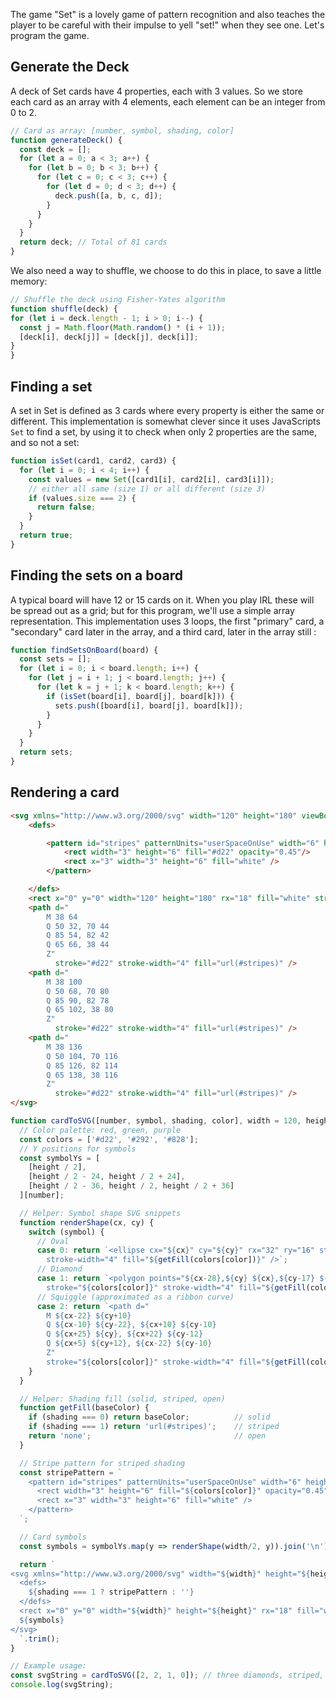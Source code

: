 The game "Set" is a lovely game of pattern recognition and also teaches the player to be careful with their impulse to yell "set!" when they see one. Let's program the game.

## Generate the Deck
A deck of Set cards have 4 properties, each with 3 values. So we store each card as an array with 4 elements, each element can be an integer from 0 to 2.

```js
// Card as array: [number, symbol, shading, color]
function generateDeck() {
  const deck = [];
  for (let a = 0; a < 3; a++) {
    for (let b = 0; b < 3; b++) {
      for (let c = 0; c < 3; c++) {
        for (let d = 0; d < 3; d++) {
          deck.push([a, b, c, d]);
        }
      }
    }
  }
  return deck; // Total of 81 cards
}

```
We also need a way to shuffle, we choose to do this in place, to save a little memory:

```js
// Shuffle the deck using Fisher-Yates algorithm
function shuffle(deck) {
for (let i = deck.length - 1; i > 0; i--) {
  const j = Math.floor(Math.random() * (i + 1));
  [deck[i], deck[j]] = [deck[j], deck[i]];
}
}
```

## Finding a set

A set in Set is defined as 3 cards where every property is either the same or different. This implementation is somewhat clever since it uses JavaScripts `Set` to find a set, by using it to check when only 2 properties are the same, and so not a set: 

```js
function isSet(card1, card2, card3) {
  for (let i = 0; i < 4; i++) {
    const values = new Set([card1[i], card2[i], card3[i]]);
    // either all same (size 1) or all different (size 3)
    if (values.size === 2) {
      return false;
    }
  }
  return true;
}
```

## Finding the sets on a board

A typical board will have 12 or 15 cards on it. When you play IRL these will be spread out as a grid; but for this program, we'll use a simple array representation. This implementation uses 3 loops, the first "primary" card, a "secondary" card later in the array, and a third card, later in the array still :

```js
function findSetsOnBoard(board) {
  const sets = [];
  for (let i = 0; i < board.length; i++) {
    for (let j = i + 1; j < board.length; j++) {
      for (let k = j + 1; k < board.length; k++) {
        if (isSet(board[i], board[j], board[k])) {
          sets.push([board[i], board[j], board[k]]);
        }
      }
    }
  }
  return sets;
}

```

## Rendering a card
```html
<svg xmlns="http://www.w3.org/2000/svg" width="120" height="180" viewBox="0 0 120 180">
    <defs>

        <pattern id="stripes" patternUnits="userSpaceOnUse" width="6" height="6">
            <rect width="3" height="6" fill="#d22" opacity="0.45"/>
            <rect x="3" width="3" height="6" fill="white" />
        </pattern>

    </defs>
    <rect x="0" y="0" width="120" height="180" rx="18" fill="white" stroke="#aaa" stroke-width="4"/>
    <path d="
        M 38 64
        Q 50 32, 70 44
        Q 85 54, 82 42
        Q 65 66, 38 44
        Z"
          stroke="#d22" stroke-width="4" fill="url(#stripes)" />
    <path d="
        M 38 100
        Q 50 68, 70 80
        Q 85 90, 82 78
        Q 65 102, 38 80
        Z"
          stroke="#d22" stroke-width="4" fill="url(#stripes)" />
    <path d="
        M 38 136
        Q 50 104, 70 116
        Q 85 126, 82 114
        Q 65 138, 38 116
        Z"
          stroke="#d22" stroke-width="4" fill="url(#stripes)" />
</svg>
```
```js
function cardToSVG([number, symbol, shading, color], width = 120, height = 180) {
  // Color palette: red, green, purple
  const colors = ['#d22', '#292', '#828'];
  // Y positions for symbols
  const symbolYs = [
    [height / 2],
    [height / 2 - 24, height / 2 + 24],
    [height / 2 - 36, height / 2, height / 2 + 36]
  ][number];

  // Helper: Symbol shape SVG snippets
  function renderShape(cx, cy) {
    switch (symbol) {
      // Oval
      case 0: return `<ellipse cx="${cx}" cy="${cy}" rx="32" ry="16" stroke="${colors[color]}"
        stroke-width="4" fill="${getFill(colors[color])}" />`;
      // Diamond
      case 1: return `<polygon points="${cx-28},${cy} ${cx},${cy-17} ${cx+28},${cy} ${cx},${cy+17}" 
        stroke="${colors[color]}" stroke-width="4" fill="${getFill(colors[color])}" />`;
      // Squiggle (approximated as a ribbon curve)
      case 2: return `<path d="
        M ${cx-22} ${cy+10}
        Q ${cx-10} ${cy-22}, ${cx+10} ${cy-10}
        Q ${cx+25} ${cy}, ${cx+22} ${cy-12}
        Q ${cx+5} ${cy+12}, ${cx-22} ${cy-10}
        Z"
        stroke="${colors[color]}" stroke-width="4" fill="${getFill(colors[color])}" />`;
    }
  }

  // Helper: Shading fill (solid, striped, open)
  function getFill(baseColor) {
    if (shading === 0) return baseColor;          // solid
    if (shading === 1) return 'url(#stripes)';    // striped
    return 'none';                                // open
  }

  // Stripe pattern for striped shading
  const stripePattern = `
    <pattern id="stripes" patternUnits="userSpaceOnUse" width="6" height="6">
      <rect width="3" height="6" fill="${colors[color]}" opacity="0.45"/>
      <rect x="3" width="3" height="6" fill="white" />
    </pattern>
  `;

  // Card symbols
  const symbols = symbolYs.map(y => renderShape(width/2, y)).join('\n');

  return `
<svg xmlns="http://www.w3.org/2000/svg" width="${width}" height="${height}" viewBox="0 0 ${width} ${height}">
  <defs>
    ${shading === 1 ? stripePattern : ''}
  </defs>
  <rect x="0" y="0" width="${width}" height="${height}" rx="18" fill="white" stroke="#aaa" stroke-width="4"/>
  ${symbols}
</svg>
  `.trim();
}

// Example usage:
const svgString = cardToSVG([2, 2, 1, 0]); // three diamonds, striped, red
console.log(svgString);

```